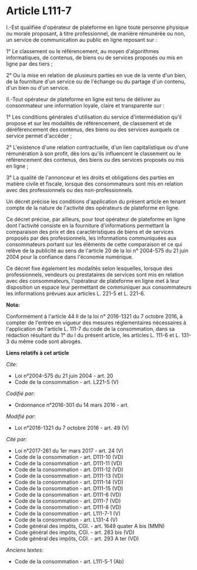# Article L111-7

I.-Est qualifiée d'opérateur de plateforme en ligne toute personne physique ou morale proposant, à titre professionnel, de
manière rémunérée ou non, un service de communication au public en ligne reposant sur : 

1° Le classement ou le référencement, au moyen d'algorithmes informatiques, de contenus, de biens ou de services proposés ou
mis en ligne par des tiers ; 

2° Ou la mise en relation de plusieurs parties en vue de la vente d'un bien, de la fourniture d'un service ou de l'échange ou
du partage d'un contenu, d'un bien ou d'un service. 

II.-Tout opérateur de plateforme en ligne est tenu de délivrer au consommateur une information loyale, claire et transparente
sur : 

1° Les conditions générales d'utilisation du service d'intermédiation qu'il propose et sur les modalités de référencement, de
classement et de déréférencement des contenus, des biens ou des services auxquels ce service permet d'accéder ; 

2° L'existence d'une relation contractuelle, d'un lien capitalistique ou d'une rémunération à son profit, dès lors qu'ils
influencent le classement ou le référencement des contenus, des biens ou des services proposés ou mis en ligne ; 

3° La qualité de l'annonceur et les droits et obligations des parties en matière civile et fiscale, lorsque des consommateurs
sont mis en relation avec des professionnels ou des non-professionnels. 

Un décret précise les conditions d'application du présent article en tenant compte de la nature de l'activité des opérateurs
de plateforme en ligne. 

Ce décret précise, par ailleurs, pour tout opérateur de plateforme en ligne dont l'activité consiste en la fourniture
d'informations permettant la comparaison des prix et des caractéristiques de biens et de services proposés par des
professionnels, les informations communiquées aux consommateurs portant sur les éléments de cette comparaison et ce qui
relève de la publicité au sens de l'article 20 de la loi n° 2004-575 du 21 juin 2004 pour la confiance dans l'économie
numérique. 

Ce décret fixe également les modalités selon lesquelles, lorsque des professionnels, vendeurs ou prestataires de services
sont mis en relation avec des consommateurs, l'opérateur de plateforme en ligne met à leur disposition un espace leur
permettant de communiquer aux consommateurs les informations prévues aux articles L. 221-5 et L. 221-6.

**Nota:**

Conformément à l'article 44 II de la loi n° 2016-1321 du 7 octobre 2016, à compter de l'entrée en vigueur des mesures
réglementaires nécessaires à l'application de l'article L. 111-7 du code de la consommation, dans sa rédaction résultant du
1° du I du présent article, les articles L. 111-6 et L. 131-3 du même code sont abrogés.

**Liens relatifs à cet article**

_Cite_:

  - Loi n°2004-575 du 21 juin 2004 - art. 20
  - Code de la consommation - art. L221-5 (V)

_Codifié par_:

  - Ordonnance n°2016-301 du 14 mars 2016 - art.

_Modifié par_:

  - Loi n°2016-1321 du 7 octobre 2016 - art. 49 (V)

_Cité par_:

  - Loi n°2017-261 du 1er mars 2017 - art. 24 (V)
  - Code de la consommation - art. D111-10 (VD)
  - Code de la consommation - art. D111-11 (VD)
  - Code de la consommation - art. D111-12 (VD)
  - Code de la consommation - art. D111-13 (VD)
  - Code de la consommation - art. D111-14 (VD)
  - Code de la consommation - art. D111-15 (VD)
  - Code de la consommation - art. D111-6 (VD)
  - Code de la consommation - art. D111-7 (VD)
  - Code de la consommation - art. D111-8 (VD)
  - Code de la consommation - art. L111-7-1 (V)
  - Code de la consommation - art. L131-4 (V)
  - Code général des impôts, CGI. - art. 1649 quater A bis (MMN)
  - Code général des impôts, CGI. - art. 283 bis (VD)
  - Code général des impôts, CGI. - art. 293 A ter  (VD)

_Anciens textes_:

  - Code de la consommation - art. L111-5-1 (Ab)
